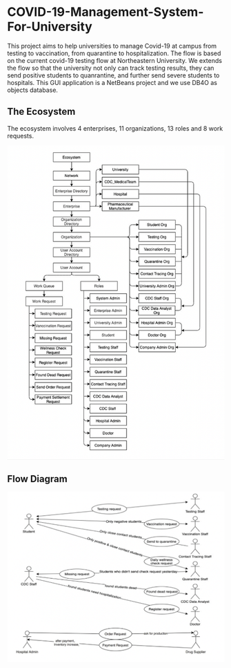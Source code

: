 # COVID-19-Management-System-For-University
This project aims to help universities to manage Covid-19 at campus from testing to vaccination, from quarantine to hospitalization. The flow is based on the current covid-19 testing flow at Northeastern University. We extends the flow so that the university not only can track testing results, they can send positive students to quanrantine, and further send severe students to hospitals. This GUI application is a NetBeans project and we use DB4O as objects database.


## The Ecosystem 
The ecosystem involves 4 enterprises, 11 organizations, 13 roles and 8 work requests.
<p align="center">
  <img src="architecture-diagram.png">
</p>


## Flow Diagram
<p align="center">
  <img src="flow-diagram.png">
</p>
